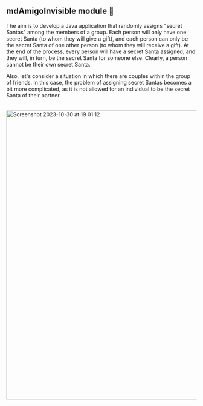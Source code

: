 ## mdAmigoInvisible module 🎁

The aim is to develop a Java application that randomly assigns "secret Santas" among the members of a group. Each person will only have one secret Santa (to whom they will give a gift), and each person can only be the secret Santa of one other person (to whom they will receive a gift). At the end of the process, every person will have a secret Santa assigned, and they will, in turn, be the secret Santa for someone else. Clearly, a person cannot be their own secret Santa.

Also, let's consider a situation in which there are couples within the group of friends. In this case, the problem of assigning secret Santas becomes a bit more complicated, as it is not allowed for an individual to be the secret Santa of their partner.

<br />
<img width="765" alt="Screenshot 2023-10-30 at 19 01 12" src="https://github.com/sararuizruiz/Learning_Java/assets/75987848/2bb61d18-6be8-4425-90d1-4a4dd0720431">

